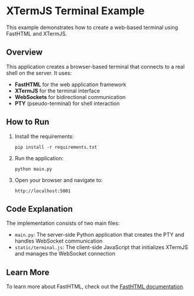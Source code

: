 # XTermJS Terminal Example

This example demonstrates how to create a web-based terminal using FastHTML and XTermJS.

## Overview

This application creates a browser-based terminal that connects to a real shell on the server. It uses:

- **FastHTML** for the web application framework
- **XTermJS** for the terminal interface
- **WebSockets** for bidirectional communication
- **PTY** (pseudo-terminal) for shell interaction

## How to Run

1. Install the requirements:
   ```
   pip install -r requirements.txt
   ```

2. Run the application:
   ```
   python main.py
   ```

3. Open your browser and navigate to:
   ```
   http://localhost:5001
   ```

## Code Explanation

The implementation consists of two main files:

- `main.py`: The server-side Python application that creates the PTY and handles WebSocket communication
- `static/terminal.js`: The client-side JavaScript that initializes XTermJS and manages the WebSocket connection

## Learn More

To learn more about FastHTML, check out the [FastHTML documentation](https://github.com/AnswerDotAI/fasthtml).